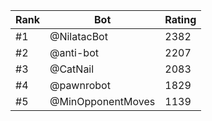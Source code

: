 Rank|Bot|Rating
---|---|---
#1|@NilatacBot|2382
#2|@anti-bot|2207
#3|@CatNail|2083
#4|@pawnrobot|1829
#5|@MinOpponentMoves|1139
